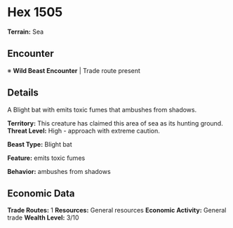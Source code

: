 # Hex 1505

**Terrain:** Sea

## Encounter
※ **Wild Beast Encounter** | Trade route present

## Details
A Blight bat with emits toxic fumes that ambushes from shadows.

**Territory:** This creature has claimed this area of sea as its hunting ground.
**Threat Level:** High - approach with extreme caution.

**Beast Type:** Blight bat

**Feature:** emits toxic fumes

**Behavior:** ambushes from shadows

## Economic Data
**Trade Routes:** 1
**Resources:** General resources
**Economic Activity:** General trade
**Wealth Level:** 3/10
